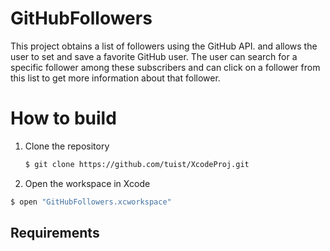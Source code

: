 # GitHubFollowers

This project obtains a list of followers using the GitHub API. and allows the user
to set and save a favorite GitHub user. The user can search for a specific follower
among these subscribers and can click on a follower from this list to get more
information about that follower.

# How to build

1. Clone the repository

   ```bash
   $ git clone https://github.com/tuist/XcodeProj.git
    ```

2.  Open the workspace in Xcode
   ```bash
   $ open "GitHubFollowers.xcworkspace"
   ```


## Requirements
